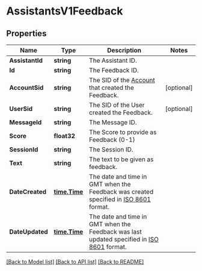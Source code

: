 # AssistantsV1Feedback

## Properties

Name | Type | Description | Notes
------------ | ------------- | ------------- | -------------
**AssistantId** | **string** | The Assistant ID. |
**Id** | **string** | The Feedback ID. |
**AccountSid** | **string** | The SID of the [Account](https://www.twilio.com/docs/iam/api/account) that created the Feedback. |[optional] 
**UserSid** | **string** | The SID of the User created the Feedback. |[optional] 
**MessageId** | **string** | The Message ID. |
**Score** | **float32** | The Score to provide as Feedback (0-1) |
**SessionId** | **string** | The Session ID. |
**Text** | **string** | The text to be given as feedback. |
**DateCreated** | [**time.Time**](time.Time.md) | The date and time in GMT when the Feedback was created specified in [ISO 8601](https://en.wikipedia.org/wiki/ISO_8601) format. |
**DateUpdated** | [**time.Time**](time.Time.md) | The date and time in GMT when the Feedback was last updated specified in [ISO 8601](https://en.wikipedia.org/wiki/ISO_8601) format. |

[[Back to Model list]](../README.md#documentation-for-models) [[Back to API list]](../README.md#documentation-for-api-endpoints) [[Back to README]](../README.md)


